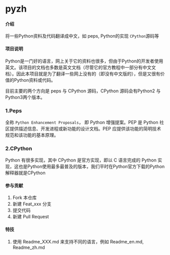 # pyzh

#### 介绍
将一些Python资料及代码翻译成中文，如 peps, Python的实现 `CPython`源码等

#### 项目说明
Python是一门好的语言，网上关于它的资料也很多，但由于Python的开发者使用英文。该项目的文档也多数是英文文档（尽管它的官方教程中一部分有中文文档）。因此本项目就是为了翻译一些网上没有的（即没有中文版的），但是又很有价值的Python资料或代码。

目前主要的两个方向是 peps 与 CPython 源码，CPython 源码会有Python2 与 Python3两个版本。

### 1.Peps

全称 `Python Enhancement Proposals`， 即 Python 增强提案。PEP 是 Python 社区提供描述信息、开发进程或新功能的设计文档。PEP 应提供该功能的简明技术规范和该功能的基本原理。

### 2.CPython

Python 有很多实现，其中 CPython 是官方实现，即以 C 语言完成的 Python 实现，这也是Python使用最多最普及的版本，我们平时在Python官方下载的Python解释器就是CPython

#### 参与贡献

1.  Fork 本仓库
2.  新建 Feat_xxx 分支
3.  提交代码
4.  新建 Pull Request


#### 特技

1. 使用 Readme\_XXX.md 来支持不同的语言，例如 Readme\_en.md, Readme\_zh.md

   

   